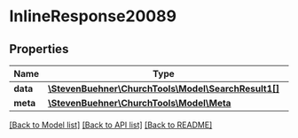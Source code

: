 # InlineResponse20089

## Properties
Name | Type | Description | Notes
------------ | ------------- | ------------- | -------------
**data** | [**\StevenBuehner\ChurchTools\Model\SearchResult1[]**](SearchResult1.md) |  | [optional] 
**meta** | [**\StevenBuehner\ChurchTools\Model\Meta**](Meta.md) |  | [optional] 

[[Back to Model list]](../../README.md#documentation-for-models) [[Back to API list]](../../README.md#documentation-for-api-endpoints) [[Back to README]](../../README.md)

